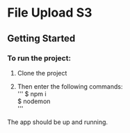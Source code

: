# File Upload S3


## Getting Started
### To run the project:  
1. Clone the project  

2. Then enter the following commands:     
'''
$ npm i  
$ nodemon  
'''

The app should be up and running. 
